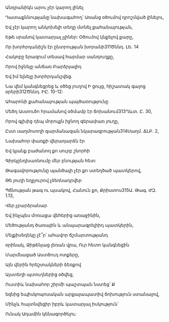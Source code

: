 Անդրանիկն արու չէր կարող լինել


Դատաքննությանը նախագահող՝ Առանց օծումով դրոշմված լինելու,


Եվ չէր կարող անկոխելի տեղը մտնել քահանայության,


Եթե սրանով կատարյալ չլիներ: Օծումով կնքելով քարը,


Որ խորհրդանիշն էր ընտրության խորանի311Ծննդ. ԼԵ. 14


Հակոբը երազում տեսավ հարմար սանդուղքը,


Որով իջնելը անճառ Բարձրյալիդ


Եվ իմ ելնելը խորհրդանշվեց.


Նա վեմ կանգնեցրեց և օծեց յուղով Ի ցույց, հիշատակ գալոց օրերի312Ծննդ. ԻԸ. 10-12:


Ահարոնի քահանայության պայծառությունը


Մեծդ Աստուծո հրամանով օծմամբ էր ճոխանում313Ղևտ. Ը. 30,


Որով գլխից դեպ մորուքն իջնող գերափառ յուղը,


Ըստ սաղմոսողի զարմանազան նկարագրության314Սաղմ. ՃԼԲ. 2,


Նախահոր փառքի վերադարձն էր


Եվ կյանք բաժանող քո սուրբ շնորհի


Գիրկընդխառնումը մեր բնության հետ:


Թագավորությունը պանծալի չէր քո ստեղծած պատկերով,


Թե յուղի եղջյուրով չձեռնադրվեր


Պճնության թագ ու պսակով, Հանուն քո, Քրիստոս315Ա. Թագ. ԺԶ. 1.13,


Վեր չբարձրանար


Եվ ինչպես մոռացա վեհերից առաջինին,


Մեծությանդ ծառային և անպարագրելիիդ պատկերին,


Մելքիսեդեկը չէ՞ր՝ ահավոր ճշմարտությանդ


օրինակ, Ձիթենյաց լեռան վրա, Ուր հետո կանգնեցին


Մարմնացած Աստծուդ ոտքերը,


Այն վերին հրեշտակների ձեռքով


Այստեղի պտուղներից օծվեց,


Ուստիև նախահոր շիրմի պաշտպան նստեց՝ Ք


եզնից եպիսկոպոսական արքայապատիվ ճոխություն ստանալով,


Մինչև հայտնվեցիր իբրև կատարյալ իսկություն՝


Ունակ Ադամին կենագործելու: